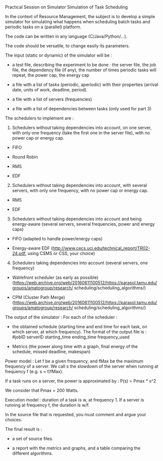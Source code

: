 Practical Session on Simulator
Simulation of Task Scheduling

In the context of Resource Management, the subject is to develop a simple simulator for simulating
what happens when scheduling batch tasks and periodic tasks on a (parallel) platform.

The code can be written in any language (C/Java/Python/…).

The code should be versatile, to change easily its parameters.

The input (static or dynamic) of the simulator will be :

- a test file, describing the experiment to be done : the server file, the job file, the dependency
file (if any), the number of times periodic tasks will repeat, the power cap, the energy cap

- a file with a list of tasks (periodic, aperiodic) with their properties (arrival date, units of
work, deadline, period).

- a file with a list of servers (frequencies)

- a file with a list of dependencies between tasks (only used for part 3)

The schedulers to implement are :

1) Schedulers without taking dependencies into account, on one server, with only one frequency (take
the first one in the server file), with no power cap or energy cap.

- FIFO

- Round Robin

- RMS

- EDF


2) Schedulers without taking dependencies into account, with several servers, with only one
frequency, with no power cap or energy cap.

- RMS

- EDF

 3) Schedulers without taking dependencies into account and being energy-aware (several servers,
several frequencies, power and energy caps)

- FIFO (adapted to handle power/energy caps)

- Energy-aware EDF (http://www.cecs.uci.edu/technical_report/TR02-24.pdf, using CSMS or CSS, your
choice)

4) Schedulers taking dependencies into account (several servers, one frequency)

- WaVefront scheduler (as early as possible)
(https://web.archive.org/web/20160611100512/https://parasol.tamu.edu/groups/amatogroup/research/
scheduling/scheduling_algorithms/)

- CPM (Cluster Path Merge)
(https://web.archive.org/web/20160611100512/https://parasol.tamu.edu/groups/amatogroup/research/
scheduling/scheduling_algorithms/)



The output of the simulator : For each of the scheduler :

- the obtained schedule (starting time and end time for each task, on which server, at which
frequency). The format of the output file is :
\#jobID serverID starting_time ending_time frequency_used

- Metrics (the power along time with a graph, final energy of the schedule, missed deadline,
makespan)



Power model : Let f be a given frequency, and fMax be the maximum frequency of a server. We call s
the slowdown of the server when running at frequency f (e.g. s = f/fMax).

If a task runs on a server, the power is approximated by : P(s) = Pmax * s^2

We consider that Pmax = 200 Watts.

Execution model : duration of a task is w, at frequency 1. If a server is running at frequency f,
the duration is w/f.

In the source file that is requested, you must comment and argue your choices.

The final result is :

- a set of source files.

- a report with the metrics and graphs, and a table comparing the different algorithms.
